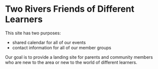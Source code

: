 # Two Rivers Friends of Different Learners

This site has two purposes: 
* shared calendar for all of our events
* contact information for all of our member groups

Our goal is to provide a landing site for parents and community members who are new to the area or new to the world of different learners.

